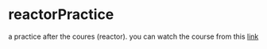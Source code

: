 # reactorPractice
a practice after the coures (reactor). you can watch the course from this [link](https://mentoor.io/en/courses/59/advanced-react-js-course-reactor)
